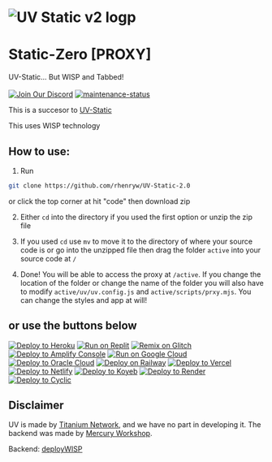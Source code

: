 # ![UV Static v2 logp](https://github.com/rhenryw/UV-Static-2.0/blob/31bfc6dab574b4f49a95eb97f675bac7984520fc/active/logo.png)
# Static-Zero [PROXY]
UV-Static... But WISP and Tabbed!
</br>
</br>
[![Join Our Discord](https://img.shields.io/badge/Join%20Our-Discord-purple)](https://discord.gg/redlv) [![maintenance-status](https://img.shields.io/badge/maintenance-passively--maintained-yellowgreen.svg)](https://github.com/rhenryw/UV-Static-2.0/commits/main/)

This is a succesor to [UV-Static](https://github.com/rhenryw/UV-Static)

This uses WISP technology

How to use:
---
1. Run
```bash
git clone https://github.com/rhenryw/UV-Static-2.0
```
  or click the top corner at hit "code" then download zip
  
2. Either `cd` into the directory if you used the first option or unzip the zip file

3. If you used `cd` use `mv` to move it to the directory of where your source code is or go into the unzipped file then drag the folder `active` into your source code at `/`

4. Done! You will be able to access the proxy at `/active`. If you change the location of the folder or change the name of the folder you will also have to modify `active/uv/uv.config.js` and `active/scripts/prxy.mjs`. You can change the styles and app at will!

## or use the buttons below

[![Deploy to Heroku](https://binbashbanana.github.io/deploy-buttons/buttons/remade/heroku.svg)](https://heroku.com/deploy/?template=https://github.com/rhenryw/UV-Static-2.0)
[![Run on Replit](https://binbashbanana.github.io/deploy-buttons/buttons/remade/replit.svg)](https://replit.com/github/rhenryw/UV-Static-2.0)
[![Remix on Glitch](https://binbashbanana.github.io/deploy-buttons/buttons/remade/glitch.svg)](https://glitch.com/edit/#!/import/github/rhenryw/UV-Static-2.0)
[![Deploy to Amplify Console](https://binbashbanana.github.io/deploy-buttons/buttons/remade/amplifyconsole.svg)](https://console.aws.amazon.com/amplify/home#/deploy?repo=https://github.com/rhenryw/UV-Static-2.0)
[![Run on Google Cloud](https://binbashbanana.github.io/deploy-buttons/buttons/remade/googlecloud.svg)](https://deploy.cloud.run/?git_repo=https://github.com/rhenryw/UV-Static-2.0)
[![Deploy to Oracle Cloud](https://binbashbanana.github.io/deploy-buttons/buttons/remade/oraclecloud.svg)](https://cloud.oracle.com/resourcemanager/stacks/create?zipUrl=https://github.com/rhenryw/UV-Static-2.0/archive/refs/heads/main.zip)
[![Deploy on Railway](https://binbashbanana.github.io/deploy-buttons/buttons/remade/railway.svg)](https://railway.app/new/template?template=https://github.com/rhenryw/UV-Static-2.0)
[![Deploy to Vercel](https://binbashbanana.github.io/deploy-buttons/buttons/remade/vercel.svg)](https://vercel.com/new/clone?repository-url=https://github.com/rhenryw/UV-Static-2.0)
[![Deploy to Netlify](https://binbashbanana.github.io/deploy-buttons/buttons/remade/netlify.svg)](https://app.netlify.com/start/deploy?repository=https://github.com/rhenryw/UV-Static-2.0)
[![Deploy to Koyeb](https://binbashbanana.github.io/deploy-buttons/buttons/remade/koyeb.svg)](https://app.koyeb.com/deploy?type=git&repository=github.com/rhenryw/UV-Static-2.0&branch=Main&name=UV-Static-2.0)
[![Deploy to Render](https://binbashbanana.github.io/deploy-buttons/buttons/remade/render.svg)](https://render.com/deploy?repo=https://github.com/rhenryw/UV-Static-2.0)
[![Deploy to Cyclic](https://binbashbanana.github.io/deploy-buttons/buttons/remade/cyclic.svg)](https://app.cyclic.sh/api/app/deploy/rhenryw/UV-Static-2.0)


Disclaimer
---
UV is made by [Titanium Network](https://github.com/titaniumnetwork-dev/Ultraviolet), and we have no part in developing it. The backend was made by [Mercury Workshop](https://mercurywork.shop/).


Backend: [deployWISP](https://github.com/rhenryw/deployWisp)

